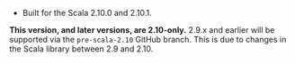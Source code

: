 * Built for the Scala 2.10.0 and 2.10.1.

**This version, and later versions, are 2.10-only.** 2.9.x and earlier will be
supported via the `pre-scala-2.10` GitHub branch. This is due to changes
in the Scala library between 2.9 and 2.10.
